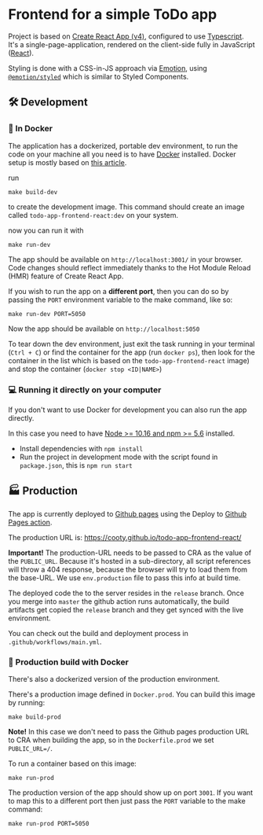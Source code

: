 # Frontend for a simple ToDo app

Project is based on [Create React App (v4)](https://github.com/facebook/create-react-app), configured to use [Typescript](https://www.typescriptlang.org/). It's a single-page-application, rendered on the client-side fully in JavaScript ([React](https://reactjs.org/)).

Styling is done with a CSS-in-JS approach via [Emotion](https://emotion.sh/docs/introduction), using [`@emotion/styled`](https://emotion.sh/docs/styled) which is similar to Styled Components.

## 🛠️ Development

### 🐋 In Docker

The application has a dockerized, portable dev environment, to run the code on your machine all you need is to have [Docker](https://www.docker.com/) installed. Docker setup is mostly based on [this article](https://mherman.org/blog/dockerizing-a-react-app/).

run

```
make build-dev
```

to create the development image. This command should create an image called `todo-app-frontend-react:dev` on your system.

now you can run it with 

```
make run-dev
```

The app should be available on `http://localhost:3001/` in your browser. Code changes should reflect immediately thanks to the Hot Module Reload (HMR) feature of Create React App.

If you wish to run the app on a **different port**, then you can do so by passing the `PORT` environment variable to the make command, like so:

```
make run-dev PORT=5050
```

Now the app should be available on `http://localhost:5050`

To tear down the dev environment, just exit the task running in your terminal (`Ctrl + C`) or find the container for the app (run `docker ps`), then look for the container in the list which is based on the `todo-app-frontend-react` image) and stop the container (`docker stop <ID|NAME>`)

### 💻 Running it directly on your computer

If you don't want to use Docker for development you can also run the app directly.

In this case you need to have [Node >= 10.16 and npm >= 5.6](https://nodejs.org/en/) installed.

- Install dependencies with `npm install`
- Run the project in development mode with the script found in `package.json`, this is `npm run start`

## 🏭 Production

The app is currently deployed to [Github pages](https://docs.github.com/en/pages) using the Deploy to [Github Pages action](https://github.com/marketplace/actions/deploy-to-github-pages).

The production URL is: https://cooty.github.io/todo-app-frontend-react/

**Important!** The production-URL needs to be passed to CRA as the value of the `PUBLIC_URL`. Because it's hosted in a sub-directory, all script references will throw a 404 response, because the browser will try to load them from the base-URL. We use `env.production` file to pass this info at build time.

The deployed code the to the server resides in the `release` branch. Once you merge into `master` the github action runs automatically, the build artifacts get copied the `release` branch and they get synced with the live environment.

You can check out the build and deployment process in `.github/workflows/main.yml`.

### 🐋 Production build with Docker

There's also a dockerized version of the production environment.

There's a production image defined in `Docker.prod`. You can build this image by running:

```
make build-prod
```

**Note!** In this case we don't need to pass the Github pages production URL to CRA when building the app, so in the `Dockerfile.prod` we set `PUBLIC_URL=/`.

To run a container based on this image:

```
make run-prod
```

The production version of the app should show up on port `3001`. If you want to map this to a different port then just pass the `PORT` variable to the make command:

```
make run-prod PORT=5050
```
